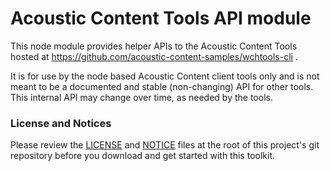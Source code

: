 # Acoustic Content Tools API module
This node module provides helper APIs to the Acoustic Content Tools hosted at https://github.com/acoustic-content-samples/wchtools-cli .

It is for use by the node based Acoustic Content client tools only and is
not meant to be a documented and stable (non-changing) API for other tools.
This internal API may change over time, as needed by the tools.

### License and Notices
Please review the [LICENSE](https://github.com/acoustic-content-samples/wchtools-cli/blob/master/LICENSE) and [NOTICE](https://github.com/acoustic-content-samples/wchtools-cli/blob/master/NOTICE) files at the root of this project's git repository before you download and get started with this toolkit.

